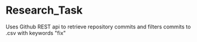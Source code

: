 # Research_Task
Uses Github REST api to retrieve repository commits and filters commits to .csv with keywords "fix"
